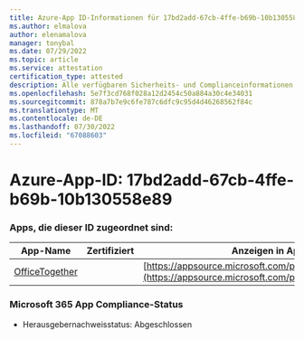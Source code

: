 ```yaml
---
title: Azure-App ID-Informationen für 17bd2add-67cb-4ffe-b69b-10b130558e89
ms.author: elmalova
author: elenamalova
manager: tonybal
ms.date: 07/29/2022
ms.topic: article
ms.service: attestation
certification_type: attested
description: Alle verfügbaren Sicherheits- und Complianceinformationen für 17bd2add-67cb-4ffe-b69b-10b130558e89.
ms.openlocfilehash: 5e7f3cd768f028a12d2454c50a884a30c4e34031
ms.sourcegitcommit: 878a7b7e9c6fe787c6dfc9c95d4d46268562f84c
ms.translationtype: MT
ms.contentlocale: de-DE
ms.lasthandoff: 07/30/2022
ms.locfileid: "67088603"
---
```

# <a name="azure-app-id-17bd2add-67cb-4ffe-b69b-10b130558e89"></a>Azure-App-ID: 17bd2add-67cb-4ffe-b69b-10b130558e89


### <a name="apps-associated-with-this-id"></a>Apps, die dieser ID zugeordnet sind:
| **App-Name** | **Zertifiziert** | **Anzeigen in AppSource** |
|--------------|---------------|-----------------------|
| [OfficeTogether](../forward/WA200003767.md) |  | [https://appsource.microsoft.com/product/office/WA200003767](https://appsource.microsoft.com/product/office/WA200003767) |

### <a name="microsoft-365-app-compliance-status"></a>Microsoft 365 App Compliance-Status
- Herausgebernachweisstatus: Abgeschlossen
